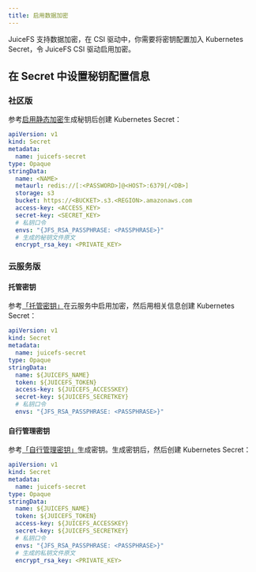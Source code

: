 ```yaml
---
title: 启用数据加密
---
```


JuiceFS 支持数据加密，在 CSI 驱动中，你需要将密钥配置加入 Kubernetes Secret，令 JuiceFS CSI 驱动启用加密。

## 在 Secret 中设置秘钥配置信息

### 社区版

参考[启用静态加密](https://juicefs.com/docs/zh/community/security/encrypt/#%E5%90%AF%E7%94%A8%E9%9D%99%E6%80%81%E5%8A%A0%E5%AF%86)生成秘钥后创建 Kubernetes Secret：

```yaml {13-16}
apiVersion: v1
kind: Secret
metadata:
  name: juicefs-secret
type: Opaque
stringData:
  name: <NAME>
  metaurl: redis://[:<PASSWORD>]@<HOST>:6379[/<DB>]
  storage: s3
  bucket: https://<BUCKET>.s3.<REGION>.amazonaws.com
  access-key: <ACCESS_KEY>
  secret-key: <SECRET_KEY>
  # 私钥口令
  envs: "{JFS_RSA_PASSPHRASE: <PASSPHRASE>}"
  # 生成的秘钥文件原文
  encrypt_rsa_key: <PRIVATE_KEY>
```

### 云服务版

#### 托管密钥

参考[「托管密钥」](https://juicefs.com/docs/zh/cloud/encryption#%E6%89%98%E7%AE%A1%E5%AF%86%E9%92%A5)在云服务中启用加密，然后用相关信息创建 Kubernetes Secret：

```yaml {11-12}
apiVersion: v1
kind: Secret
metadata:
  name: juicefs-secret
type: Opaque
stringData:
  name: ${JUICEFS_NAME}
  token: ${JUICEFS_TOKEN}
  access-key: ${JUICEFS_ACCESSKEY}
  secret-key: ${JUICEFS_SECRETKEY}
  # 私钥口令
  envs: "{JFS_RSA_PASSPHRASE: <PASSPHRASE>}"
```

#### 自行管理密钥

参考[「自行管理密钥」](https://juicefs.com/docs/zh/cloud/encryption#%E8%87%AA%E8%A1%8C%E7%AE%A1%E7%90%86%E5%AF%86%E9%92%A5)生成密钥。生成密钥后，然后创建 Kubernetes Secret：

```yaml {11-14}
apiVersion: v1
kind: Secret
metadata:
  name: juicefs-secret
type: Opaque
stringData:
  name: ${JUICEFS_NAME}
  token: ${JUICEFS_TOKEN}
  access-key: ${JUICEFS_ACCESSKEY}
  secret-key: ${JUICEFS_SECRETKEY}
  # 私钥口令
  envs: "{JFS_RSA_PASSPHRASE: <PASSPHRASE>}"
  # 生成的私钥文件原文
  encrypt_rsa_key: <PRIVATE_KEY>
```
